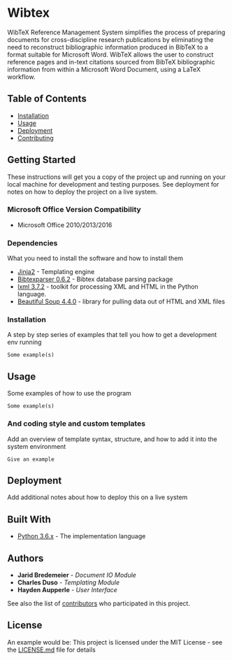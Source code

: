 # Wibtex
WibTeX Reference Management System simplifies the process of preparing documents for cross-discipline research publications by eliminating the need to reconstruct bibliographic information produced in BibTeX to a format suitable for Microsoft Word. WibTeX allows the user to construct reference pages and in-text citations sourced from BibTeX bibliographic information from within a Microsoft Word Document, using a LaTeX workflow.

## Table of Contents
- [Installation](#installation)
- [Usage](#usage)
- [Deployment](#deployment)
- [Contributing](#contributing)

## Getting Started
These instructions will get you a copy of the project up and running on your local machine for development and testing purposes. See deployment for notes on how to deploy the project on a live system.

### Microsoft Office Version Compatibility
* Microsoft Office 2010/2013/2016

### Dependencies
What you need to install the software and how to install them
* [Jinja2](http://jinja.pocoo.org/docs/2.9/) - Templating engine
* [Bibtexparser 0.6.2](https://pypi.python.org/pypi/bibtexparser) - Bibtex database parsing package
* [lxml 3.7.2](http://lxml.de/) - toolkit for processing XML and HTML in the Python language.
* [Beautiful Soup 4.4.0](https://www.crummy.com/software/BeautifulSoup/bs4/doc/) - library for pulling data out of HTML and XML files

### Installation
A step by step series of examples that tell you how to get a development env running

```
Some example(s)
```

## Usage
Some examples of how to use the program
```
Some example(s)
```

### And coding style and custom templates
Add an overview of template syntax, structure, and how to add it into the system environment 
```
Give an example
```

## Deployment
Add additional notes about how to deploy this on a live system

## Built With
* [Python 3.6.x](https://www.python.org/) - The implementation language

## Authors
* **Jarid Bredemeier** - *Document IO Module*
* **Charles Duso** - *Templating Module*
* **Hayden Aupperle** - *User Interface*

See also the list of [contributors](https://github.com/jbredeme/Wibtex/graphs/contributors) who participated in this project.

## License
An example would be: This project is licensed under the MIT License - see the [LICENSE.md](LICENSE.md) file for details
